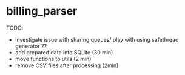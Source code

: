 # billing_parser

TODO:
- investigate issue with sharing queues/ play with using safethread generator ??
- add prepared data into SQLite (30 min)
- move functions to utils (2 min)
- remove CSV files after processing (2min)
